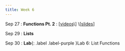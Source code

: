 ```yaml
---
title: Week 6
---
```


Sep 27
: **Functions Pt. 2**
  : \[[videos](https://www.youtube.com/playlist?list=PLr509y092L29_eucVIY6vDewoz0DKEy6_)\] \[[slides](https://docs.google.com/presentation/d/1W96wOapKSZza6TBJMwFXl6XrsFUvWBDOpYzoaJwLQBw/edit?usp=sharing)\]
  
Sep 29
: **Lists**
<!--   : \[[videos](https://www.youtube.com/playlist?list=PLr509y092L29_eucVIY6vDewoz0DKEy6_)\] \[[slides](https://docs.google.com/presentation/d/1W96wOapKSZza6TBJMwFXl6XrsFUvWBDOpYzoaJwLQBw/edit?usp=sharing)\] -->

Sep 30
: **Lab**{: .label .label-purple }Lab 6: List Functions

<!-- 
Sep 4
: **HW**{: .label .label-blue }Released: [HW2: Variables and Types](https://class.mimir.io/assignments/5e7aad41-169d-49e6-a052-1d64ba1fb545) -->

